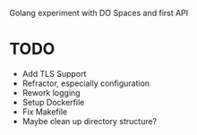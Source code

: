 Golang experiment with DO Spaces and first API

TODO
=
- Add TLS Support
- Refractor, especially configuration
- Rework logging
- Setup Dockerfile
- Fix Makefile
- Maybe clean up directory structure?